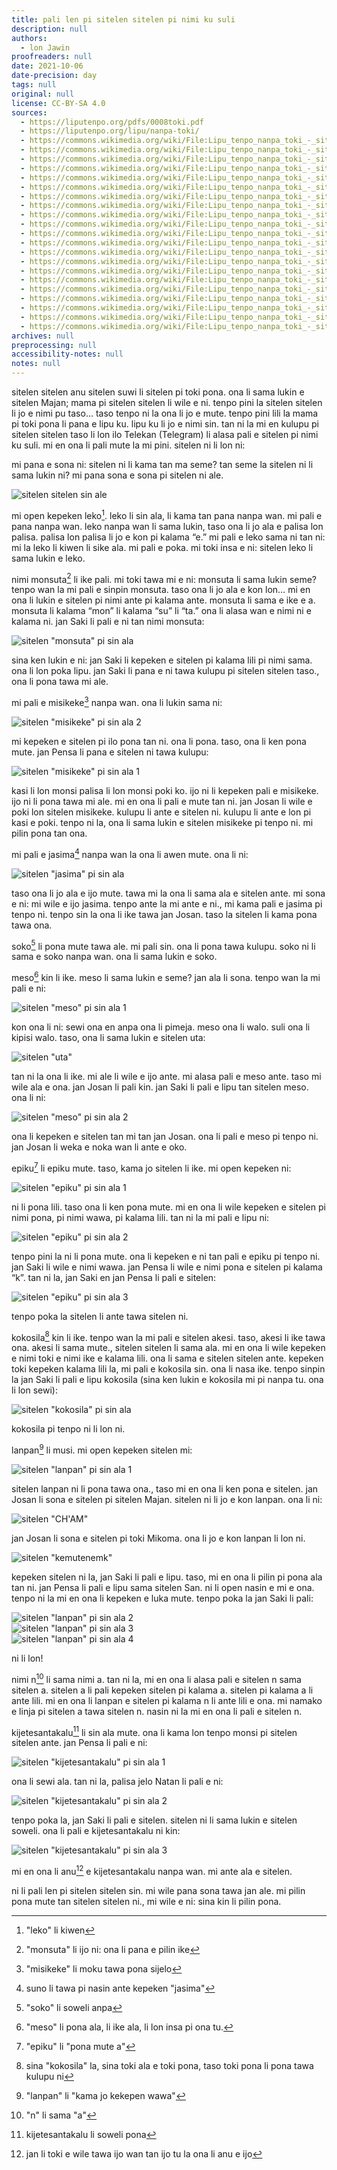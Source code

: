 ```yaml
---
title: pali len pi sitelen sitelen pi nimi ku suli
description: null
authors:
  - lon Jawin
proofreaders: null
date: 2021-10-06
date-precision: day
tags: null
original: null
license: CC-BY-SA 4.0
sources:
  - https://liputenpo.org/pdfs/0008toki.pdf
  - https://liputenpo.org/lipu/nanpa-toki/
  - https://commons.wikimedia.org/wiki/File:Lipu_tenpo_nanpa_toki_-_sitelen_sitelen_sin_ale.png
  - https://commons.wikimedia.org/wiki/File:Lipu_tenpo_nanpa_toki_-_sitelen_%22monsuta%22_pi_sin_ala.png
  - https://commons.wikimedia.org/wiki/File:Lipu_tenpo_nanpa_toki_-_sitelen_%22misikeke%22_pi_sin_ala_2.png
  - https://commons.wikimedia.org/wiki/File:Lipu_tenpo_nanpa_toki_-_sitelen_%22misikeke%22_pi_sin_ala_1.png
  - https://commons.wikimedia.org/wiki/File:Lipu_tenpo_nanpa_toki_-_sitelen_%22jasima%22_pi_sin_ala.png
  - https://commons.wikimedia.org/wiki/File:Lipu_tenpo_nanpa_toki_-_sitelen_%22meso%22_pi_sin_ala_1.png
  - https://commons.wikimedia.org/wiki/File:Lipu_tenpo_nanpa_toki_-_sitelen_%22uta%22.png
  - https://commons.wikimedia.org/wiki/File:Lipu_tenpo_nanpa_toki_-_sitelen_%22meso%22_pi_sin_ala_2.png
  - https://commons.wikimedia.org/wiki/File:Lipu_tenpo_nanpa_toki_-_sitelen_%22epiku%22_pi_sin_ala_1.png
  - https://commons.wikimedia.org/wiki/File:Lipu_tenpo_nanpa_toki_-_sitelen_%22epiku%22_pi_sin_ala_2.png
  - https://commons.wikimedia.org/wiki/File:Lipu_tenpo_nanpa_toki_-_sitelen_%22epiku%22_pi_sin_ala_3.png
  - https://commons.wikimedia.org/wiki/File:Lipu_tenpo_nanpa_toki_-_sitelen_%22kokosila%22_pi_sin_ala.png
  - https://commons.wikimedia.org/wiki/File:Lipu_tenpo_nanpa_toki_-_sitelen_%22lanpan%22_pi_sin_ala_1.png
  - https://commons.wikimedia.org/wiki/File:Lipu_tenpo_nanpa_toki_-_sitelen_%22CH%27AM%22.png
  - https://commons.wikimedia.org/wiki/File:Lipu_tenpo_nanpa_toki_-_sitelen_%22kemutenemk%22.png
  - https://commons.wikimedia.org/wiki/File:Lipu_tenpo_nanpa_toki_-_sitelen_%22lanpan%22_pi_sin_ala_2.png
  - https://commons.wikimedia.org/wiki/File:Lipu_tenpo_nanpa_toki_-_sitelen_%22lanpan%22_pi_sin_ala_3.png
  - https://commons.wikimedia.org/wiki/File:Lipu_tenpo_nanpa_toki_-_sitelen_%22lanpan%22_pi_sin_ala_4.png
  - https://commons.wikimedia.org/wiki/File:Lipu_tenpo_nanpa_toki_-_sitelen_%22kijetesantakalu%22_pi_sin_ala_1.png
  - https://commons.wikimedia.org/wiki/File:Lipu_tenpo_nanpa_toki_-_sitelen_%22kijetesantakalu%22_pi_sin_ala_2.png
  - https://commons.wikimedia.org/wiki/File:Lipu_tenpo_nanpa_toki_-_sitelen_%22kijetesantakalu%22_pi_sin_ala_3.png
archives: null
preprocessing: null
accessibility-notes: null
notes: null
---
```


sitelen sitelen anu sitelen suwi li sitelen pi toki pona. ona li sama lukin e sitelen Majan; mama pi sitelen sitelen li wile e ni. tenpo pini la sitelen sitelen li jo e nimi pu taso… taso tenpo ni la ona li jo e mute. tenpo pini lili la mama pi toki pona li pana e lipu ku. lipu ku li jo e nimi sin. tan ni la mi en kulupu pi sitelen sitelen taso li lon ilo Telekan (Telegram) li alasa pali e sitelen pi nimi ku suli. mi en ona li pali mute la mi pini. sitelen ni li lon ni:

mi pana e sona ni: sitelen ni li kama tan ma seme? tan seme la sitelen ni li sama lukin ni? mi pana sona e sona pi sitelen ni ale.

![sitelen sitelen sin ale](https://upload.wikimedia.org/wikipedia/commons/0/07/Lipu_tenpo_nanpa_toki_-_sitelen_sitelen_sin_ale.png)

mi open kepeken leko[^1]. leko li sin ala, li kama tan pana nanpa wan. mi pali e pana nanpa wan. leko nanpa wan li sama lukin, taso ona li jo ala e palisa lon palisa. palisa lon palisa li jo e kon pi kalama “e.” mi pali e leko sama ni tan ni: mi la leko li kiwen li sike ala. mi pali e poka. mi toki insa e ni: sitelen leko li sama lukin e leko.

nimi monsuta[^2] li ike pali. mi toki tawa mi e ni: monsuta li sama lukin seme? tenpo wan la mi pali e sinpin monsuta. taso ona li jo ala e kon lon… mi en ona li lukin e sitelen pi nimi ante pi kalama ante. monsuta li sama e ike e a. monsuta li kalama “mon” li kalama “su” li “ta.” ona li alasa wan e nimi ni e kalama ni. jan Saki li pali e ni tan nimi monsuta:

![sitelen "monsuta" pi sin ala](https://upload.wikimedia.org/wikipedia/commons/1/1d/Lipu_tenpo_nanpa_toki_-_sitelen_%22monsuta%22_pi_sin_ala.png)

[^1]: "leko" li kiwen

[^2]: "monsuta" li ijo ni: ona li pana e pilin ike

sina ken lukin e ni: jan Saki li kepeken e sitelen pi kalama lili pi nimi sama. ona li lon poka lipu. jan Saki li pana e ni tawa kulupu pi sitelen sitelen taso., ona li pona tawa mi ale.

mi pali e misikeke[^3] nanpa wan. ona li lukin sama ni:

![sitelen "misikeke" pi sin ala 2](https://upload.wikimedia.org/wikipedia/commons/6/60/Lipu_tenpo_nanpa_toki_-_sitelen_%22misikeke%22_pi_sin_ala_2.png)

[^3]: "misikeke" li moku tawa pona sijelo

mi kepeken e sitelen pi ilo pona tan ni. ona li pona. taso, ona li ken pona mute. jan Pensa li pana e sitelen ni tawa kulupu:

![sitelen "misikeke" pi sin ala 1](https://upload.wikimedia.org/wikipedia/commons/7/7a/Lipu_tenpo_nanpa_toki_-_sitelen_%22misikeke%22_pi_sin_ala_1.png)

kasi li lon monsi palisa li lon monsi poki ko. ijo ni li kepeken pali e misikeke. ijo ni li pona tawa mi ale. mi en ona li pali e mute tan ni. jan Josan li wile e poki lon sitelen misikeke. kulupu li ante e sitelen ni. kulupu li ante e lon pi kasi e poki. tenpo ni la, ona li sama lukin e sitelen misikeke pi tenpo ni. mi pilin pona tan ona.

mi pali e jasima[^4] nanpa wan la ona li awen mute. ona li ni:

![sitelen "jasima" pi sin ala](https://upload.wikimedia.org/wikipedia/commons/a/a9/Lipu_tenpo_nanpa_toki_-_sitelen_%22jasima%22_pi_sin_ala.png)

taso ona li jo ala e ijo mute. tawa mi la ona li sama ala e sitelen ante. mi sona e ni: mi wile e ijo jasima. tenpo ante la mi ante e ni., mi kama pali e jasima pi tenpo ni. tenpo sin la ona li ike tawa jan Josan. taso la sitelen li kama pona tawa ona.

soko[^5] li pona mute tawa ale. mi pali sin. ona li pona tawa kulupu. soko ni li sama e soko nanpa wan. ona li sama lukin e soko.

meso[^6] kin li ike. meso li sama lukin e seme? jan ala li sona. tenpo wan la mi pali e ni:

![sitelen "meso" pi sin ala 1](https://upload.wikimedia.org/wikipedia/commons/f/f0/Lipu_tenpo_nanpa_toki_-_sitelen_%22meso%22_pi_sin_ala_1.png)

kon ona li ni: sewi ona en anpa ona li pimeja. meso ona li walo. suli ona li kipisi walo. taso, ona li sama lukin e sitelen uta:

![sitelen "uta"](https://upload.wikimedia.org/wikipedia/commons/f/f2/Lipu_tenpo_nanpa_toki_-_sitelen_%22uta%22.png)

[^4]: suno li tawa pi nasin ante kepeken "jasima"

[^5]: "soko" li soweli anpa

[^6]: "meso" li pona ala, li ike ala, li lon insa pi ona tu.

tan ni la ona li ike. mi ale li wile e ijo ante. mi alasa pali e meso ante. taso mi wile ala e ona. jan Josan li pali kin. jan Saki li pali e lipu tan sitelen meso. ona li ni:

![sitelen "meso" pi sin ala 2](https://upload.wikimedia.org/wikipedia/commons/1/19/Lipu_tenpo_nanpa_toki_-_sitelen_%22meso%22_pi_sin_ala_2.png)

ona li kepeken e sitelen tan mi tan jan Josan. ona li pali e meso pi tenpo ni. jan Josan li weka e noka wan li ante e oko.

epiku[^7] li epiku mute. taso, kama jo sitelen li ike. mi open kepeken ni:

![sitelen "epiku" pi sin ala 1](https://upload.wikimedia.org/wikipedia/commons/1/18/Lipu_tenpo_nanpa_toki_-_sitelen_%22epiku%22_pi_sin_ala_1.png)

ni li pona lili. taso ona li ken pona mute. mi en ona li wile kepeken e sitelen pi nimi pona, pi nimi wawa, pi kalama lili. tan ni la mi pali e lipu ni:

![sitelen "epiku" pi sin ala 2](https://upload.wikimedia.org/wikipedia/commons/d/d4/Lipu_tenpo_nanpa_toki_-_sitelen_%22epiku%22_pi_sin_ala_2.png)

tenpo pini la ni li pona mute. ona li kepeken e ni tan pali e epiku pi tenpo ni. jan Saki li wile e nimi wawa. jan Pensa li wile e nimi pona e sitelen pi kalama “k”. tan ni la, jan Saki en jan Pensa li pali e sitelen:

![sitelen "epiku" pi sin ala 3](https://upload.wikimedia.org/wikipedia/commons/7/7e/Lipu_tenpo_nanpa_toki_-_sitelen_%22epiku%22_pi_sin_ala_3.png)

[^7]: "epiku" li "pona mute a"

tenpo poka la sitelen li ante tawa sitelen ni.

kokosila[^8] kin li ike. tenpo wan la mi pali e sitelen akesi. taso, akesi li ike tawa ona. akesi li sama mute., sitelen sitelen li sama ala. mi en ona li wile kepeken e nimi toki e nimi ike e kalama lili. ona li sama e sitelen sitelen ante. kepeken toki kepeken kalama lili la, mi pali e kokosila sin. ona li nasa ike. tenpo sinpin la jan Saki li pali e lipu kokosila (sina ken lukin e kokosila mi pi nanpa tu. ona li lon sewi):

![sitelen "kokosila" pi sin ala](https://upload.wikimedia.org/wikipedia/commons/b/b9/Lipu_tenpo_nanpa_toki_-_sitelen_%22kokosila%22_pi_sin_ala.png)

[^8]: sina "kokosila" la, sina toki ala e toki pona, taso toki pona li pona tawa kulupu ni

kokosila pi tenpo ni li lon ni.

lanpan[^9] li musi. mi open kepeken sitelen mi:

![sitelen "lanpan" pi sin ala 1](https://upload.wikimedia.org/wikipedia/commons/2/2a/Lipu_tenpo_nanpa_toki_-_sitelen_%22lanpan%22_pi_sin_ala_1.png)

sitelen lanpan ni li pona tawa ona., taso mi en ona li ken pona e sitelen. jan Josan li sona e sitelen pi sitelen Majan. sitelen ni li jo e kon lanpan. ona li ni:

![sitelen "CH'AM"](https://upload.wikimedia.org/wikipedia/commons/5/58/Lipu_tenpo_nanpa_toki_-_sitelen_%22CH%27AM%22.png)

jan Josan li sona e sitelen pi toki Mikoma. ona li jo e kon lanpan li lon ni.

![sitelen "kemutenemk"](https://upload.wikimedia.org/wikipedia/commons/8/8f/Lipu_tenpo_nanpa_toki_-_sitelen_%22kemutenemk%22.png)

[^9]: "lanpan" li "kama jo kekepen wawa"

kepeken sitelen ni la, jan Saki li pali e lipu. taso, mi en ona li pilin pi pona ala tan ni. jan Pensa li pali e lipu sama sitelen San. ni li open nasin e mi e ona. tenpo ni la mi en ona li kepeken e luka mute. tenpo poka la jan Saki li pali:

![sitelen "lanpan" pi sin ala 2](https://upload.wikimedia.org/wikipedia/commons/1/15/Lipu_tenpo_nanpa_toki_-_sitelen_%22lanpan%22_pi_sin_ala_2.png)  
![sitelen "lanpan" pi sin ala 3](https://upload.wikimedia.org/wikipedia/commons/e/e5/Lipu_tenpo_nanpa_toki_-_sitelen_%22lanpan%22_pi_sin_ala_3.png)  
![sitelen "lanpan" pi sin ala 4](https://upload.wikimedia.org/wikipedia/commons/4/45/Lipu_tenpo_nanpa_toki_-_sitelen_%22lanpan%22_pi_sin_ala_4.png)

ni li lon!

nimi n[^10] li sama nimi a. tan ni la, mi en ona li alasa pali e sitelen n sama sitelen a. sitelen a li pali kepeken sitelen pi kalama a. sitelen pi kalama a li ante lili. mi en ona li lanpan e sitelen pi kalama n li ante lili e ona. mi namako e linja pi sitelen a tawa sitelen n. nasin ni la mi en ona li pali e sitelen n.

kijetesantakalu[^11] li sin ala mute. ona li kama lon tenpo monsi pi sitelen sitelen ante. jan Pensa li pali e ni:

![sitelen "kijetesantakalu" pi sin ala 1](https://upload.wikimedia.org/wikipedia/commons/9/98/Lipu_tenpo_nanpa_toki_-_sitelen_%22kijetesantakalu%22_pi_sin_ala_1.png)

ona li sewi ala. tan ni la, palisa jelo Natan li pali e ni:

![sitelen "kijetesantakalu" pi sin ala 2](https://upload.wikimedia.org/wikipedia/commons/3/3c/Lipu_tenpo_nanpa_toki_-_sitelen_%22kijetesantakalu%22_pi_sin_ala_2.png)

tenpo poka la, jan Saki li pali e sitelen. sitelen ni li sama lukin e sitelen soweli. ona li pali e kijetesantakalu ni kin:

![sitelen "kijetesantakalu" pi sin ala 3](https://upload.wikimedia.org/wikipedia/commons/5/5b/Lipu_tenpo_nanpa_toki_-_sitelen_%22kijetesantakalu%22_pi_sin_ala_3.png)

mi en ona li anu[^12] e kijetesantakalu nanpa wan. mi ante ala e sitelen.

ni li pali len pi sitelen sitelen sin. mi wile pana sona tawa jan ale. mi pilin pona mute tan sitelen sitelen ni., mi wile e ni: sina kin li pilin pona.

[^10]: "n" li sama "a"

[^11]: kijetesantakalu li soweli pona

[^12]: jan li toki e wile tawa ijo wan tan ijo tu la ona li anu e ijo